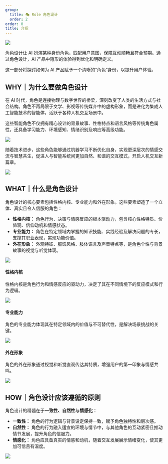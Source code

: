 ```yaml
---
group:
  title: 🎭 Role 角色设计
  order: 2
order: 0
title: 介绍
---
```


![](https://mdn.alipayobjects.com/huamei_iwk9zp/afts/img/A*rOt6Rq4L6qgAAAAAAAAAAAAADgCCAQ/fmt.webp)

角色设计让 AI 扮演某种身份角色，匹配用户意图，保障互动顺畅且符合预期。通过角色设计，AI 产品中隐形的体验得到优化和明确定义。

这一部分将探讨如何为 AI 产品赋予一个清晰的“角色”身份，以提升用户体验。

## WHY｜为什么要做角色设计

在 AI 时代，角色是连接物理与数字世界的桥梁，深刻改变了人类的生活方式与社会结构。角色不再局限于文学、影视等传统媒介中的虚构形象，而是进化为集成人工智能技术的智能体，活跃于各种人机交互场景中。

这些智能角色不仅拥有精心设计的背景故事、性格特点和语言风格等传统角色属性，还具备学习能力、环境感知、情绪识别及响应等高级功能。

![](https://mdn.alipayobjects.com/huamei_iwk9zp/afts/img/A*KlODQbZ-o3oAAAAAAAAAAAAADgCCAQ/fmt.webp)

随着技术进步，这些角色能够通过机器学习不断优化自身，实现更深层次的情感交流与智慧共生，促进人与智能系统间更加自然、和谐的交互模式，开启人机交互新篇章。

![](https://mdn.alipayobjects.com/huamei_iwk9zp/afts/img/A*VlG-RaRy5rIAAAAAAAAAAAAADgCCAQ/fmt.webp)

## WHAT｜什么是角色设计

角色设计的核心要素包括性格内核、专业能力和外在形象。这些要素塑造了一个立体、真实且令人信服的角色：

- **性格内核：** 角色行为、决策与情感反应的根本驱动力，包含核心性格特质、价值观、信仰动机和情感状态。
- **专业能力：** 角色在特定领域内掌握的知识技能、实践经验及解决问题的专长，支撑其职业表现，实现功能价值。
- **外在形象：** 外观特征、服饰风格、肢体语言及声音特点等，是角色个性与背景故事的视觉与听觉体现。

![](https://mdn.alipayobjects.com/huamei_iwk9zp/afts/img/A*sB8bRIfxIrQAAAAAAAAAAAAADgCCAQ/fmt.webp)

#### 性格内核

性格内核是角色行为和情感反应的驱动力，决定了其在不同情境下的反应模式和行为逻辑。

![](https://mdn.alipayobjects.com/huamei_iwk9zp/afts/img/A*iSEIRode8CEAAAAAAAAAAAAADgCCAQ/fmt.webp)

#### 专业能力

角色的专业能力体现其在特定领域内的价值与不可替代性，是解决场景挑战的关键。

![](https://mdn.alipayobjects.com/huamei_iwk9zp/afts/img/A*TUwSRIyQkooAAAAAAAAAAAAADgCCAQ/fmt.webp)

#### 外在形象

角色的外在形象通过视觉和听觉直观传达其特质，增强用户的第一印象与情感共鸣。

![](https://mdn.alipayobjects.com/huamei_iwk9zp/afts/img/A*LHjERb77lp0AAAAAAAAAAAAADgCCAQ/fmt.webp)

## HOW｜角色设计应该遵循的原则

角色设计的精髓在于**一致性、自然性**与**情感化**：

- **一致性：** 角色的行为逻辑与背景设定保持一致，赋予角色独特性和层次感。
- **自然性：** 角色的行为融入适宜的环境与情节中，与其他角色的互动紧密且推动情节发展，提升角色的信服力。
- **情感化：** 角色应具备真实的情感和动机，随着交互发展展示情绪变化，使其更加可信且有温度。

![](https://mdn.alipayobjects.com/huamei_iwk9zp/afts/img/A*fteJT5kCZV8AAAAAAAAAAAAADgCCAQ/fmt.webp)
